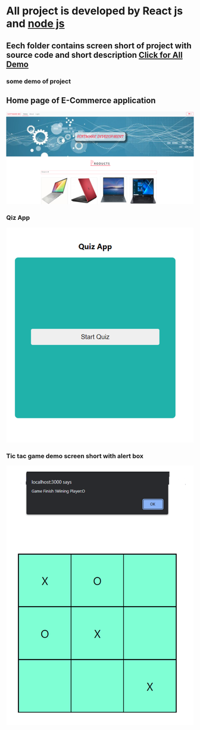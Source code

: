 # All project is developed by React js and [node js](https://github.com/mizanurhasan0/nodejs.git)

## Eech folder contains screen short of project with source code and short description [Click for All Demo](https://github.com/mizanurhasan0/react.git)



### some demo of project

## Home page of E-Commerce application 
![Home page](https://github.com/mizanurhasan0/nodejs/blob/6db0cf1628b26150d90349a9cbe728a77f4977a3/e-commerce/images/photo/home%20page%20overlay.PNG "Home page")

### Qiz App
![E-commerce](https://github.com/mizanurhasan0/react/blob/9c4e628722b776a68e3b78982163045a328bfaf4/Quiz%20App/quiz-app/src/images/starting%20page.PNG "Front page")

### Tic tac game demo screen short with alert box

![Game short](https://github.com/mizanurhasan0/react/blob/23eecf3d36df9ee29db72c168fe5f1e03aa9ba94/tic-tok-game/src/Images/tiktac%20game.PNG "Tic tac")
